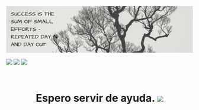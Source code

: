 <div id="header" align="center">
  <img src="https://github.com/gdrenteriag/gdrenteriag/blob/main/Banner.png" width="800"/>
</div>

[![](https://img.shields.io/badge/LinkedIn-0077B5?style=for-the-badge&logo=linkedin&logoColor=white)](https://www.linkedin.com/in/gdrenteria/)
[![](https://img.shields.io/badge/Página_Web-yelow?style=for-the-badge&logo=medium&logoColor=white)](https://gerardorenteria.blog/)
[![](https://img.shields.io/twitter/url?style=for-the-badge&logo=medium&logoColor=white)](https://twitter.com/gdrenteria/)

<div id="badges" align="center">
<img src="https://visitor-badge-reloaded.herokuapp.com/badge?page_id=gdrenteriag.gdrenteriag&color=00cf00" alt=""/>

<h1>
  Espero servir de ayuda.
  <img src="https://media.giphy.com/media/dwGJLOdbWULVRIBBfz/giphy.gif" width="30px"/>
</h1>
